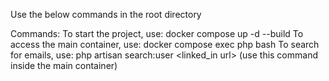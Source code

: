 Use the below commands in the root directory

Commands:
To start the project, use: docker compose up -d --build
To access the main container, use: docker compose exec php bash
To search for emails, use: php artisan search:user <user name> <company name> <linked_in url> (use this command inside the main container)